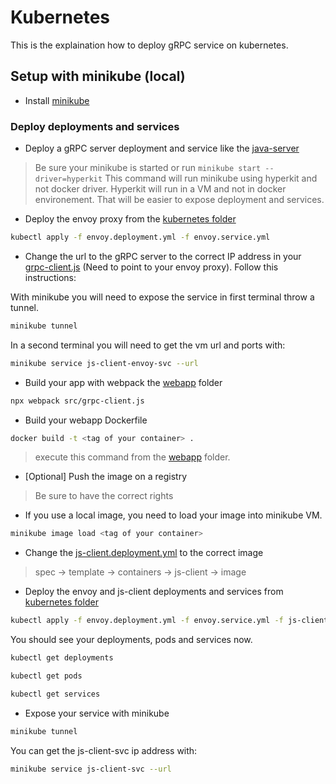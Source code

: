 # Kubernetes

This is the explaination how to deploy gRPC service on kubernetes.

## Setup with minikube (local)

- Install [minikube](https://formulae.brew.sh/formula/minikube)

### Deploy deployments and services

- Deploy a gRPC server deployment and service like the [java-server](../../java-server/kubernetes/)

> Be sure your minikube is started or run `minikube start --driver=hyperkit`
> This command will run minikube using hyperkit and not docker driver. Hyperkit will run in a VM and not in docker environement. That will be easier to expose deployment and services.

- Deploy the envoy proxy from the [kubernetes folder](./)

```sh
kubectl apply -f envoy.deployment.yml -f envoy.service.yml
```

- Change the url to the gRPC server to the correct IP address in your [grpc-client.js](../webapp/src/grpc-client.js) (Need to point to your envoy proxy). Follow this instructions:

With minikube you will need to expose the service in first terminal throw a tunnel.

```sh
minikube tunnel
```

In a second terminal you will need to get the vm url and ports with:

```sh
minikube service js-client-envoy-svc --url
```

- Build your app with webpack the [webapp](../webapp/) folder

```sh
npx webpack src/grpc-client.js
```

- Build your webapp Dockerfile

```sh
docker build -t <tag of your container> .
```
> execute this command from the [webapp](../webapp/) folder.

- [Optional] Push the image on a registry

> Be sure to have the correct rights

- If you use a local image, you need to load your image into minikube VM.

```sh
minikube image load <tag of your container>
```

- Change the [js-client.deployment.yml](js-client.deployment.yml) to the correct image

> spec -> template -> containers -> js-client -> image

- Deploy the envoy and js-client deployments and services from [kubernetes folder](./)

```sh
kubectl apply -f envoy.deployment.yml -f envoy.service.yml -f js-client.deployment.yml -f js-client.service.yml
```

You should see your deployments, pods and services now.

```sh
kubectl get deployments
```

```sh
kubectl get pods
```

```sh
kubectl get services
```

- Expose your service with minikube

```sh
minikube tunnel
```

You can get the js-client-svc ip address with:

```sh
minikube service js-client-svc --url
```